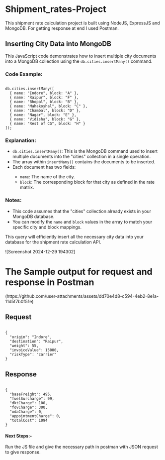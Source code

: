 # Shipment_rates-Project
<p>This shipment rate calculation project is built using NodeJS, ExpressJS and MongoDB. For getting response at end I used Postman.</p>
<h2>Inserting City Data into MongoDB</h2>

<p>This JavaScript code demonstrates how to insert multiple city documents into a MongoDB collection using the <code>db.cities.insertMany()</code> command.</p>

<h3>Code Example:</h3>

<pre><code>
db.cities.insertMany([
  { name: "Indore", block: "A" },
  { name: "Raipur", block: "F" },
  { name: "Bhopal", block: "B" },
  { name: "Mahakoshal", block: "C" },
  { name: "Chambal", block: "D" },
  { name: "Nagar", block: "E" },
  { name: "Vidisha", block: "G" },
  { name: "Rest of CG", block: "H" }
]);
</code></pre>

<h3>Explanation:</h3>

<ul>
  <li><code>db.cities.insertMany()</code>: This is the MongoDB command used to insert multiple documents into the "cities" collection in a single operation.</li>
  <li>The array within <code>insertMany()</code> contains the documents to be inserted.</li>
  <li>Each document has two fields:</li>
    <ul>
      <li><code>name</code>: The name of the city.</li>
      <li><code>block</code>: The corresponding block for that city as defined in the rate matrix.</li>
    </ul>
</ul>

<h3>Notes:</h3>

<ul>
  <li>This code assumes that the "cities" collection already exists in your MongoDB database.</li>
  <li>You can modify the <code>name</code> and <code>block</code> values in the array to match your specific city and block mappings.</li>
</ul>
<p>This query will efficiently insert all the necessary city data into your database for the shipment rate calculation API.</p>![Screenshot 2024-12-29 194302]
<h1>The Sample output for request and response in Postman</h1>
(https://github.com/user-attachments/assets/dd70e4d8-c594-4eb2-8e1a-11d5f7b0f51e)

<h2>Request</h2>
<pre><code>
{
  "origin": "Indore",
  "destination": "Raipur",
  "weight": 55,
  "invoiceValue": 15000,
  "riskType": "carrier"
}
</code></pre>

<h2>Response</h2>
<pre><code>
{
  "baseFreight": 495,
  "fuelSurcharge": 99,
  "dktCharge": 100,
  "fovCharge": 300,
  "odaCharge": 0, 
  "appointmentCharge": 0, 
  "totalCost": 1094
}
</code></pre>
<h4>Next Steps:-</h4>
<p>Run the JS file and give the necessary path in postman with JSON request to give response.</p>
